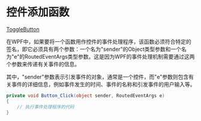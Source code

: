 # 控件添加函数

[ToggleButton](ToggleButton.md)

在WPF中，如果要将一个函数用作控件的事件处理程序，该函数必须符合特定的签名，即它必须具有两个参数：一个名为"sender"的Object类型参数和一个名为"e"的RoutedEventArgs类型参数。这是因为WPF的事件处理机制需要通过这两个参数来传递有关事件的信息。

其中，"sender"参数表示引发事件的对象，通常是一个控件，而"e"参数则包含有关事件的详细信息，例如事件发生的时间、事件的名称和引发事件的用户输入等。

```c#
private void Button_Click(object sender, RoutedEventArgs e)
{
    // 执行事件处理程序的代码
}
```